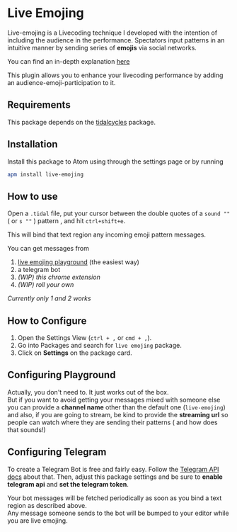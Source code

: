 # Live Emojing

Live-emojing is a Livecoding technique I developed with the intention of including the audience in the performance. Spectators input  patterns in an intuitive manner by sending series of **emojis** via social networks.

You can find an in-depth explanation [here](http://diegodorado.github.io/en/works/live-emojing/)

This  plugin allows you to enhance your livecoding performance by adding an audience-emoji-participation to it.

## Requirements

This package depends on the [tidalcycles](https://atom.io/packages/tidalcycles) package.


## Installation

Install this package to Atom using through the settings page or by running

```bash
apm install live-emojing
```

## How to use

Open a `.tidal` file, put your cursor between the double quotes of a `sound ""` ( or `s ""` ) pattern , and hit `ctrl+shift+e`.

This will bind that text region any incoming emoji pattern messages.


You can get messages from

  1. [live emojing playground](https://diegodorado.github.io/labs/live-emojing) (the easiest way)
  2. a telegram bot
  3. *(WIP) this chrome extension*
  4. *(WIP) roll your own*

*Currently only 1 and 2 works*


## How to Configure

  1. Open the Settings View (`ctrl + ,` or `cmd + ,`).
  2. Go into Packages and search for `live emojing` package.
  3. Click on **Settings** on the package card.


## Configuring Playground

Actually, you don't need to. It just works out of the box.  
But if you want to avoid getting your messages mixed with someone else you can provide a **channel name** other than the default one (`live-emojing`) and also, if you are going to stream, be kind to provide the **streaming url** so people can watch where they are sending their patterns ( and how does that sounds!)

## Configuring Telegram

To create a Telegram Bot is free and fairly easy.
Follow the [Telegram API docs](https://core.telegram.org/bots#6-botfather) about that. Then, adjust this package settings and be sure to **enable telegram api** and **set the telegram token**.

Your bot messages will be fetched periodically as soon as you bind a text region as described above.  
Any message someone sends to the bot will be bumped to your editor while you are live emojing.

